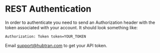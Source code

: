 # REST Authentication

In order to authenticate you need to send an Authorization header with the token associated with your account. It should look something like:

```
Authorization: Token token=YOUR_TOKEN
```

Email support@hubtran.com to get your API token.
